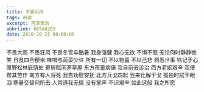 ```yaml
---
title: 不畏风雨
tags: 阅读
excerpt: 宫泽贤治
abbrlink: 665dd203
date: 2020-10-25 00:00:00
---
```

不畏大雨
不畏狂风
不畏冬雪与酷暑
我身强健
我心无欲
不惧不怒
无论何时静静微笑
日食四合粳米
味噌与蔬菜少许
所有一切
不以物喜
不以己悲
洞悉世事
铭记于心
原野松林庇荫处
寄居赋闲茅草屋
东方孩童病痛
我自前去诊治
西方老妪艰辛
我便帮其劳作
南方有人将死
我去劝慰安抚
北方兵戈四起
我来化解干戈
孤独时拭干眼泪
寒暑交替何所去
人常道我无情
没有掌声
不识艰辛
如此这般
我之所愿